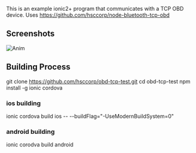 This is an example ionic2+ program that communicates with a TCP OBD device.
Uses https://github.com/hsccorp/node-bluetooth-tcp-obd

Screenshots
------------
<!--img src="https://github.com/hsccorp/obd-tcp-test/raw/master/screenshots/2.PNG" height="600px"/>-->
![Anim](https://media.giphy.com/media/3ohhwAso76rEAkZrhu/giphy.gif)

Building Process
------------
git clone https://github.com/hsccorp/obd-tcp-test.git
cd obd-tcp-test
npm install -g ionic cordova

### ios building
ionic cordova build ios -- --buildFlag="-UseModernBuildSystem=0"

### android building
ionic corodva build android
